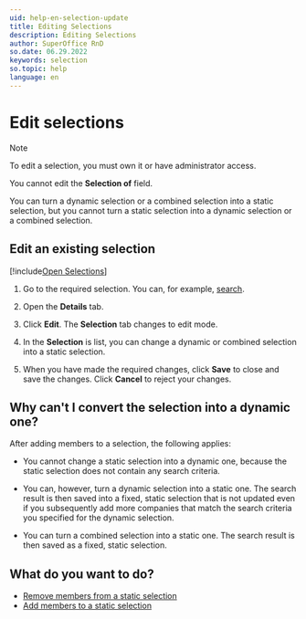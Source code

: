 ```yaml
---
uid: help-en-selection-update
title: Editing Selections
description: Editing Selections
author: SuperOffice RnD
so.date: 06.29.2022
keywords: selection
so.topic: help
language: en
---
```


# Edit selections

> [!NOTE]
> To edit a selection, you must own it or have administrator access.
>
> You cannot edit the **Selection of** field.
>
> You can turn a dynamic selection or a combined selection into a static selection, but you cannot turn a static selection into a dynamic selection or a combined selection.

## Edit an existing selection

[!include[Open Selections](../includes/goto-selections.md)]

1. Go to the required selection. You can, for example, [search][1].

1. Open the **Details** tab.

1. Click **Edit**. The **Selection** tab changes to edit mode.

1. In the **Selection** is list, you can change a dynamic or combined selection into a static selection.

1. When you have made the required changes, click **Save** to close and save the changes. Click **Cancel** to reject your changes.

## Why can't I convert the selection into a dynamic one?

After adding members to a selection, the following applies:

* You cannot change a static selection into a dynamic one, because the static selection does not contain any search criteria.

* You can, however, turn a dynamic selection into a static one. The search result is then saved into a fixed, static selection that is not updated even if you subsequently add more companies that match the search criteria you specified for the dynamic selection.

* You can turn a combined selection into a static one. The search result is then saved as a fixed, static selection.

## What do you want to do?

* [Remove members from a static selection][2]
* [Add members to a static selection][3]

<!-- Referenced links -->
[1]: ../../../learn/find-screen.md
[2]: remove-members-from-static.md
[3]: add-members-to-static.md

<!-- Referenced images -->
